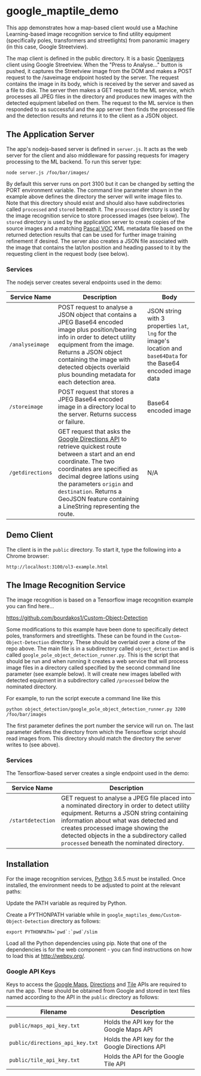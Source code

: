 # google_maptile_demo

This app demonstrates how a map-based client would use a Machine Learning-based image recognition service to find utility equipment (specifically poles, transformers and streetlights) from panoramic imagery (in this case, Google Streetview).

The map client is defined in the public directory. It is a basic [Openlayers](https://openlayers.org/) client using Google Streetview. When the "Press to Analyse..." button is pushed, it captures the Streetview image from the DOM and makes a POST request to the /saveimage endpoint hosted by the server. The request contains the image in its body, which is received by the server and saved as a file to disk. The server then makes a GET request to the ML service, which processes all JPEG files in the directory and produces new images with the detected equipment labelled on them. The request to the ML service is then responded to as successful and the app server then finds the processed file and the detection results and returns it to the client as a JSON object.

## The Application Server

The app's nodejs-based server is defined in `server.js`. It acts as the web server for the client and also middleware for passing requests for imagery processing to the ML backend. To run this server type:

`node server.js /foo/bar/images/`

By default this server runs on port 3100 but it can be changed by setting the PORT environment variable. The command line parameter shown in the example above defines the directory the server will write image files to. Note that this directory should exist and should also have subdirectories called `processed` and `stored` beneath it. The `processed` directory is used by the image recognition service to store processed images (see below). The `stored` directory is used by the application server to create copies of the source images and a matching [Pascal VOC](http://host.robots.ox.ac.uk/pascal/VOC/) XML metadata file based on the returned detection results that can be used for further image training refinement if desired. The server also creates a JSON file associated with the image that contains the lat/lon position and heading passed to it by the requesting client in the request body (see below).

### Services
The nodejs server creates several endpoints used in the demo:

|Service Name       |Description                                                  |Body|
|-------------------|-------------------------------------------------------------|----|
|`/analyseimage`    |POST request to analyse a JSON object that contains a JPEG Base64 encoded image plus position/bearing info in order to detect utility equipment from the image. Returns a JSON object containing the image with detected objects overlaid plus bounding metadata for each detection area. |JSON string with 3 properties `lat`, `lng` for the image's location and `base64Data` for the Base64 encoded image data |
|`/storeimage`      |POST request that stores a JPEG Base64 encoded image in a directory local to the server. Returns success or failure. |Base64 encoded image|
|`/getdirections`   |GET request that asks the [Google Directions API](https://developers.google.com/maps/documentation/directions/start) to retrieve quickest route between a start and an end coordinate. The two coordinates are specified as decimal degree latlons using the parameters `origin` and `destination`. Returns a GeoJSON feature containing a LineString representing the route.|N/A|

## Demo Client

The client is in the `public` directory. To start it, type the following into a Chrome browser:

`http://localhost:3100/ol3-example.html`

## The Image Recognition Service
The image recognition is based on a Tensorflow image recognition example you can find here...

https://github.com/bourdakos1/Custom-Object-Detection

Some modifications to this example have been done to specifically detect poles, transformers and streetlights. These can be found in the `Custom-Object-Detection` directory. These should be overlaid over a clone of the repo above.
The main file is in a subdirectory called `object_detection` and is called `google_pole_object_detection_runner.py`. This is the script that should be run and when running it creates a web service that will process image files in a directory called specified by the second command line parameter (see example below). It will create new images labelled with detected equipment in a subdirectory called `/processed` below the nominated directory.

For example, to run the script execute a command line like this

`python object_detection/google_pole_object_detection_runner.py 3200 /foo/bar/images`

The first parameter defines the port number the service will run on. The last parameter defines the directory from which the Tensorflow script should read images from. This directory should match the directory the server writes to (see above).

### Services
The Tensorflow-based server creates a single endpoint used in the demo:

|Service Name       |Description                                                  |
|-------------------|-------------------------------------------------------------|
|`/startdetection`    |GET request to analyse a JPEG file placed into a nominated directory in order to detect utility equipment. Returns a JSON string containing information about what was detected and creates processed image showing the detected objects in the a subdirectory called `processed` beneath the nominated directory. |

## Installation
For the image recognition services, [Python](https://www.python.org/) 3.6.5 must be installed. Once installed, the environment needs to be adjusted to point at the relevant paths:

Update the PATH variable as required by Python.

Create a PYTHONPATH variable while in `google_maptiles_demo/Custom-Object-Detection` directory as follows:

``export PYTHONPATH=`pwd`:`pwd`/slim``

Load all the Python dependencies using pip. Note that one of the dependencies is for the web component - you can find instructions on how to load this at http://webpy.org/.

### Google API Keys
Keys to access the [Google Maps](https://developers.google.com/maps/documentation/javascript/tutorial), [Directions](https://developers.google.com/maps/documentation/directions/intro) and [Tile](https://developers.google.com/maps/documentation/tile/) APIs are required to run the app. These should be obtained from Google and stored in text files named according to the API in the `public` directory as follows:

|Filename                        |Description                                     |
|--------------------------------|------------------------------------------------|
|`public/maps_api_key.txt`       |Holds the API key for the Google Maps API       |
|`public/directions_api_key.txt` |Holds the API key for the Google Directions API |
|`public/tile_api_key.txt`       |Holds the API for the Google Tile API           |


